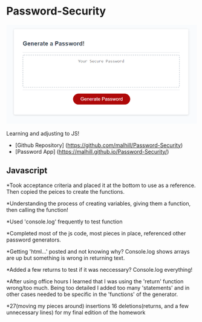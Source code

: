 # Password-Security

![App Screenshot](./assets/passwordcapture.PNG)

Learning and adjusting to JS! 
* [Github Repository] (https://github.com/malhill/Password-Security)
* [Password App] (https://malhill.github.io/Password-Security/)


## Javascript
*Took acceptance criteria and placed it at the bottom to use as a reference. Then copied the peices to create the functions. 

*Understanding the process of creating variables, giving them a function, then calling the function!

*Used 'console.log' frequently to test function

*Completed most of the js code, most pieces in place, referenced other password generators. 

*Getting 'html...' posted and not knowing why? Console.log shows arrays are up but something is wrong in returning text. 

*Added a few returns to test if it was neccessary? Console.log everything!

*After using office hours I learned that I was using the 'return' function wrong/too much. Being too detailed I added too many 'statements' and in other cases needed to be specific in the 'functions' of the generator. 

*27(moving my pieces around) insertions 16 deletions(returns, and a few unnecessary lines) for my final edition of the homework
